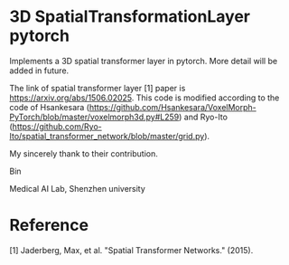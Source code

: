 # 3D SpatialTransformationLayer pytorch
Implements a 3D spatial transformer layer in pytorch. More detail will be added in future.

The link of spatial transformer layer [1] paper is https://arxiv.org/abs/1506.02025.
This code is modified according to the code of Hsankesara (https://github.com/Hsankesara/VoxelMorph-PyTorch/blob/master/voxelmorph3d.py#L259) and Ryo-Ito (https://github.com/Ryo-Ito/spatial_transformer_network/blob/master/grid.py). 

My sincerely thank to their contribution.

Bin

Medical AI Lab, Shenzhen university


# Reference
[1] Jaderberg, Max, et al. "Spatial Transformer Networks." (2015).
